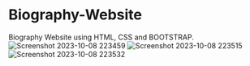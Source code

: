 # Biography-Website
Biography Website using HTML, CSS and BOOTSTRAP.
![Screenshot 2023-10-08 223459](https://github.com/PIYUSHDAHLE/Biography-Website/assets/57090813/5aa21b12-44d5-4314-b323-571f90e73416)
![Screenshot 2023-10-08 223515](https://github.com/PIYUSHDAHLE/Biography-Website/assets/57090813/0e263d1e-fb1b-46c6-97c5-5d20e8da5fcd)
![Screenshot 2023-10-08 223532](https://github.com/PIYUSHDAHLE/Biography-Website/assets/57090813/abce1cf4-0e4c-4c90-922e-148613fa4f77)
